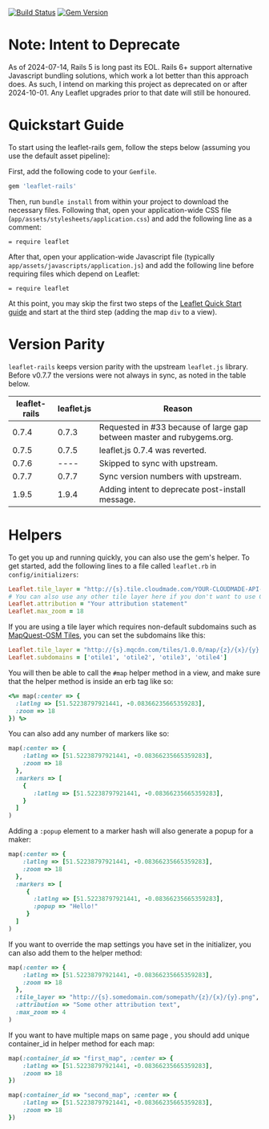 [![Build Status](https://travis-ci.org/axyjo/leaflet-rails.png?branch=master)](https://travis-ci.org/axyjo/leaflet-rails)
[![Gem Version](https://badge.fury.io/rb/leaflet-rails.png)](http://badge.fury.io/rb/leaflet-rails)

Note: Intent to Deprecate
================
As of 2024-07-14, Rails 5 is long past its EOL. Rails 6+ support alternative Javascript bundling solutions, which work a lot better than this approach does. As such, I intend on marking this project as deprecated on or after 2024-10-01. Any Leaflet upgrades prior to that date will still be honoured.


Quickstart Guide
================

To start using the leaflet-rails gem, follow the steps below (assuming you use the default asset pipeline):

First, add the following code to your `Gemfile`.

```ruby
gem 'leaflet-rails'
```

Then, run `bundle install` from within your project to download the necessary files. Following that, open your application-wide CSS file (`app/assets/stylesheets/application.css`) and add the following line as a comment:

```
= require leaflet
```

After that, open your application-wide Javascript file (typically `app/assets/javascripts/application.js`) and add the following line before requiring files which depend on Leaflet:

```
= require leaflet
```

At this point, you may skip the first two steps of the [Leaflet Quick Start guide](http://leafletjs.com/examples/quick-start/) and start at the third step (adding the map `div` to a view).


Version Parity
==============

`leaflet-rails` keeps version parity with the upstream `leaflet.js` library. Before v0.7.7 the versions were not always in sync, as noted in the table below.

| leaflet-rails  | leaflet.js | Reason |
| ------------- | ------------- | ------|
| 0.7.4  | 0.7.3  | Requested in #33 because of large gap between master and rubygems.org.|
| 0.7.5  | 0.7.5  | leaflet.js 0.7.4 was reverted. |
| 0.7.6  | ----   | Skipped to sync with upstream. |
| 0.7.7  | 0.7.7  | Sync version numbers with upstream. |
| 1.9.5  | 1.9.4  | Adding intent to deprecate post-install message. |

Helpers
=======

To get you up and running quickly, you can also use the gem's helper. To get started, add the following lines to a file called `leaflet.rb` in `config/initializers`:

```ruby
Leaflet.tile_layer = "http://{s}.tile.cloudmade.com/YOUR-CLOUDMADE-API-KEY/997/256/{z}/{x}/{y}.png"
# You can also use any other tile layer here if you don't want to use Cloudmade - see http://leafletjs.com/reference.html#tilelayer for more
Leaflet.attribution = "Your attribution statement"
Leaflet.max_zoom = 18
```

If you are using a tile layer which requires non-default subdomains such as [MapQuest-OSM Tiles](http://developer.mapquest.com/web/products/open/map), you can set the subdomains like this:

```ruby
Leaflet.tile_layer = "http://{s}.mqcdn.com/tiles/1.0.0/map/{z}/{x}/{y}.png"
Leaflet.subdomains = ['otile1', 'otile2', 'otile3', 'otile4']
```

You will then be able to call the ```#map``` helper method in a view, and make sure that the helper method is inside an erb tag like so:
```ruby
<%= map(:center => {
  :latlng => [51.52238797921441, -0.08366235665359283],
  :zoom => 18
}) %>
```

You can also add any number of markers like so:
```ruby
map(:center => {
    :latlng => [51.52238797921441, -0.08366235665359283],
    :zoom => 18
  },
  :markers => [
    {
       :latlng => [51.52238797921441, -0.08366235665359283],
    }
  ]
)
```

Adding a `:popup` element to a marker hash will also generate a popup for a maker:

```ruby
map(:center => {
    :latlng => [51.52238797921441, -0.08366235665359283],
    :zoom => 18
  },
  :markers => [
     {
       :latlng => [51.52238797921441, -0.08366235665359283],
       :popup => "Hello!"
     }
  ]
)
```

If you want to override the map settings you have set in the initializer, you can also add them to the helper method:

```ruby
map(:center => {
    :latlng => [51.52238797921441, -0.08366235665359283],
    :zoom => 18
  },
  :tile_layer => "http://{s}.somedomain.com/somepath/{z}/{x}/{y}.png",
  :attribution => "Some other attribution text",
  :max_zoom => 4
)
```

If you want to have multiple maps on same page , you should add unique container_id in helper method for each map:

```ruby
map(:container_id => "first_map", :center => {
    :latlng => [51.52238797921441, -0.08366235665359283],
    :zoom => 18
})

map(:container_id => "second_map", :center => {
    :latlng => [51.52238797921441, -0.08366235665359283],
    :zoom => 18
})
```

